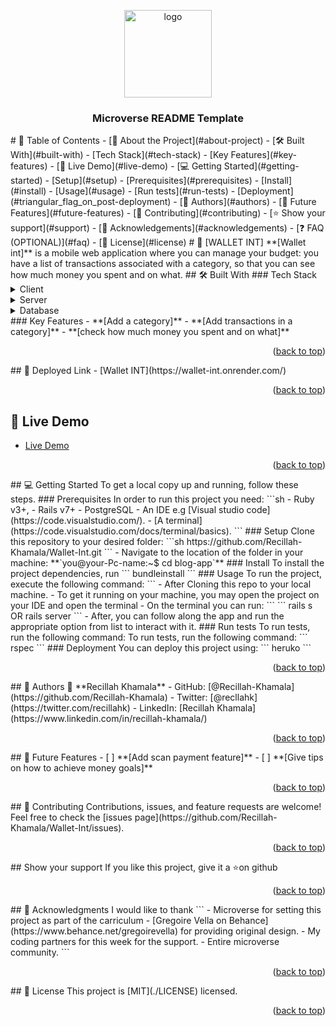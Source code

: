 <a name="readme-top"></a>
<div align="center">
  <img src="murple_logo.png" alt="logo" width="140"  height="auto" />
  <br/>
  <h3><b>Microverse README Template</b></h3>
</div>
# 📗 Table of Contents
- [📖 About the Project](#about-project)
  - [🛠 Built With](#built-with)
    - [Tech Stack](#tech-stack)
    - [Key Features](#key-features)
  - [🚀 Live Demo](#live-demo)
- [💻 Getting Started](#getting-started)
  - [Setup](#setup)
  - [Prerequisites](#prerequisites)
  - [Install](#install)
  - [Usage](#usage)
  - [Run tests](#run-tests)
  - [Deployment](#triangular_flag_on_post-deployment)
- [👥 Authors](#authors)
- [🔭 Future Features](#future-features)
- [🤝 Contributing](#contributing)
- [⭐️ Show your support](#support)
- [🙏 Acknowledgements](#acknowledgements)
- [❓ FAQ (OPTIONAL)](#faq)
- [📝 License](#license)
<!-- PROJECT DESCRIPTION -->
# 📖 [WALLET INT] <a name="about-project"></a>
**[Wallet int]** is a mobile web application where you can manage your budget: you have a list of transactions associated with a category, so that you can see how much money you spent and on what.
## 🛠 Built With <a name="built-with"></a>
### Tech Stack <a name="tech-stack"></a>
<details>
  <summary>Client</summary>
  <ul>
    <li>HTML</li>
    <li>Javascript</li>
    <li>Tailwindcss</li>
  </ul>
</details>
<details>
  <summary>Server</summary>
  <ul>
    <li><a href="https://rubyonrails.org/">RubyonRails</a></li>
  </ul>
</details>
<details>
<summary>Database</summary>
  <ul>
    <li><a href="https://www.postgresql.org/">PostgreSQL</a></li>
  </ul>
</details>
<!-- Features -->
### Key Features <a name="key-features"></a>
- **[Add a category]**
- **[Add transactions in a category]**
- **[check how much money you spent and on what]**
<p align="right">(<a href="#readme-top">back to top</a>)</p>
<!-- LIVE DEMO -->
## 🚀 Deployed Link <a name="deployment"></a>
- [Wallet INT](https://wallet-int.onrender.com/)
<p align="right">(<a href="#readme-top">back to top</a>)</p>

## 🚀 Live Demo <a name="live-demo"></a>
- [Live Demo](https://www.loom.com/share/38ced9b324e54840bda80b6ee07c5d19)
<p align="right">(<a href="#readme-top">back to top</a>)</p>
<!-- GETTING STARTED -->
## 💻 Getting Started <a name="getting-started"></a>
To get a local copy up and running, follow these steps.
### Prerequisites
In order to run this project you need:
```sh
 - Ruby v3+, 
 - Rails v7+ 
 - PostgreSQL
 - An IDE e.g [Visual studio code](https://code.visualstudio.com/).
 - [A terminal](https://code.visualstudio.com/docs/terminal/basics).
```
### Setup
Clone this repository to your desired folder:
```sh
  https://github.com/Recillah-Khamala/Wallet-Int.git
```
- Navigate to the location of the folder in your machine:
**`you@your-Pc-name:~$ cd blog-app`**
### Install
To install the project dependencies, run
```
  bundleinstall
```
### Usage
To run the project, execute the following command:
```
  - After Cloning this repo to your local machine.
  - To get it running on your machine, you may open the project on your IDE and open the terminal
  - On the terminal you can run:
```
```
rails s OR rails server
```
- After, you can follow along the app and run the appropriate option from list to interact with it.
### Run tests
To run tests, run the following command:
To run tests, run the following command:
```
  rspec
```
### Deployment
You can deploy this project using:
```
  heruko
```
<p align="right">(<a href="#readme-top">back to top</a>)</p>
<!-- AUTHORS -->
## 👥 Authors <a name="authors"></a>
👤 **Recillah Khamala**
- GitHub: [@Recillah-Khamala](https://github.com/Recillah-Khamala)
- Twitter: [@recllahk](https://twitter.com/recillahk)
- LinkedIn: [Recillah Khamala](https://www.linkedin.com/in/recillah-khamala/)
<p align="right">(<a href="#readme-top">back to top</a>)</p>
<!-- FUTURE FEATURES -->
## 🔭 Future Features <a name="future-features"></a>
- [ ] **[Add scan payment feature]**
- [ ] **[Give tips on how to achieve money goals]**
<p align="right">(<a href="#readme-top">back to top</a>)</p>
<!-- CONTRIBUTING -->
## 🤝 Contributing <a name="contributing"></a>
Contributions, issues, and feature requests are welcome!
Feel free to check the [issues page](https://github.com/Recillah-Khamala/Wallet-Int/issues).
<p align="right">(<a href="#readme-top">back to top</a>)</p>
<!-- SUPPORT -->
##  Show your support <a name="support"></a>
If you like this project, give it a ⭐on github
<p align="right">(<a href="#readme-top">back to top</a>)</p>
<!-- ACKNOWLEDGEMENTS -->
## 🙏 Acknowledgments <a name="acknowledgements"></a>
I would like to thank 
```
  - Microverse for setting this project as part of the carriculum
  - [Gregoire Vella on Behance](https://www.behance.net/gregoirevella) for providing original design.
  - My coding partners for this week for the support.
  - Entire microverse community.
```
<p align="right">(<a href="#readme-top">back to top</a>)</p>
<!-- LICENSE -->
## 📝 License <a name="license"></a>
This project is [MIT](./LICENSE) licensed.
<p align="right">(<a href="#readme-top">back to top</a>)</p>